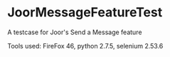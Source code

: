 # JoorMessageFeatureTest
A testcase for Joor's Send a Message feature

Tools used:
FireFox 46,
python 2.7.5,
selenium 2.53.6
